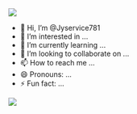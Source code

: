 <img src="https://capsule-render.vercel.app/api?type=waving&color=0B2F9F&height=180&section=header" />

- 👋 Hi, I’m @Jyservice781
- 👀 I’m interested in ...
- 🌱 I’m currently learning ...
- 💞️ I’m looking to collaborate on ...
- 📫 How to reach me ...
- 😄 Pronouns: ...
- ⚡ Fun fact: ...

<img src="https://capsule-render.vercel.app/api?type=waving&color=0B2F9F&height=180&section=footer" />
